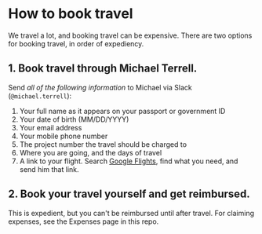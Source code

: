 # How to book travel

We travel a lot, and booking travel can be expensive. There are two options for booking travel, in order of expediency.

## 1. Book travel through Michael Terrell.

Send *all of the following information* to Michael via Slack (`@michael.terrell`):

1. Your full name as it appears on your passport or government ID
2. Your date of birth (MM/DD/YYYY)
3. Your email address
4. Your mobile phone number
5. The project number the travel should be charged to
6. Where you are going, and the days of travel
7. A link to your flight. Search [Google Flights](https://www.google.com/flights/), find what you need, and send him that link.

## 2. Book your travel yourself and get reimbursed.

This is expedient, but you can't be reimbursed until after travel. For claiming expenses, see the Expenses page in this repo.
